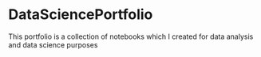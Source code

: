 # DataSciencePortfolio
This portfolio is a collection of notebooks which I created for data analysis and data science purposes

